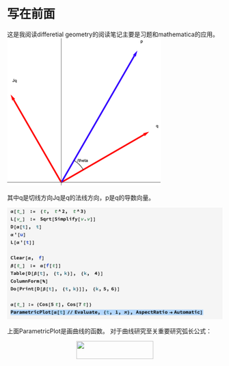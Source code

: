 # 写在前面
 这是我阅读differetial geometry的阅读笔记主要是习题和mathematica的应用。
 ![figure1-1示意图](./figure1-1.png)
 
 其中q是切线方向Jq是q的法线方向，p是q的导数向量。

![Mathematica1-2note](./note1-2.png)

上面ParametricPlot是画曲线的函数。
对于曲线研究至关重要研究弧长公式：  

<p align="center"><img src="svgs/9b0d59d08107e1109f212972c122b33d.svg" align=middle width=179.74779405pt height=41.27894265pt/></p>

